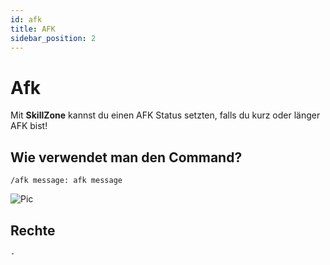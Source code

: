 ```yaml
---
id: afk
title: AFK
sidebar_position: 2
---
```


# Afk
Mit **SkillZone** kannst du einen AFK Status setzten, falls du kurz oder länger AFK bist!

## Wie verwendet man den Command?
`/afk message: afk message`

![Pic](/img/util_afk.gif)

## Rechte
`-`